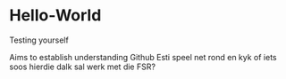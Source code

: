 # Hello-World
Testing yourself

Aims to establish understanding Github
Esti speel net rond en kyk of iets soos hierdie dalk sal werk met die FSR?
